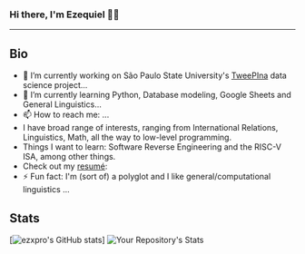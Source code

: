 ### Hi there, I'm Ezequiel 👋🏾
-----

## Bio
- 🔭 I’m currently working on São Paulo State University's [TweePIna](https://labriunesp.org/docs/projetos/dados/tweepina/info) data science project...
- 🌱 I’m currently learning Python, Database modeling, Google Sheets and General Linguistics...
- 📫 How to reach me: ...
- I have broad range of interests, ranging from International Relations, Linguistics, Math, all the way to low-level programming. 
- Things I want to learn: Software Reverse Engineering and the RISC-V ISA, among other things.
- Check out my [resumé]():
- ⚡ Fun fact: I'm (sort of) a polyglot and I like general/computational linguistics ...

## Stats
[![ezxpro's GitHub stats](https://github-readme-stats.vercel.app/api?username=ezxpro&theme=gruvbox)]
![Your Repository's Stats](https://github-readme-stats.vercel.app/api/top-langs/?username=ezxpro&show_icons=true&bg_color=0A0F0D&text_color=FFFF82&border_color=F5F7DC&title_color=F5F7DC&count_private=true)


<!--
**ezxpro/ezxpro** is a ✨ _special_ ✨ repository because its `README.md` (this file) appears on your GitHub profile.

Here are some ideas to get you started:


-->
